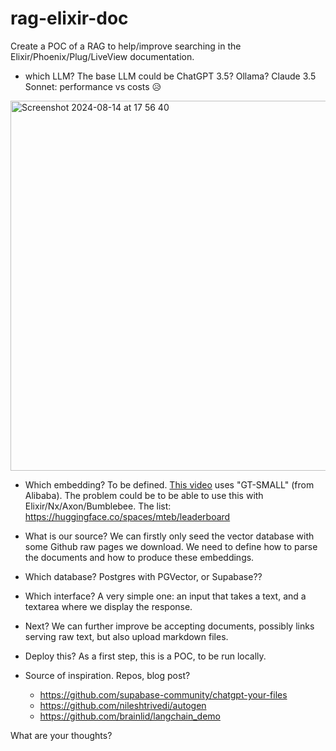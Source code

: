 # rag-elixir-doc

Create a POC of a RAG to help/improve searching in the Elixir/Phoenix/Plug/LiveView documentation.

- which LLM? The base LLM could be ChatGPT 3.5? Ollama? Claude 3.5 Sonnet: performance vs costs 😥

<img width="592" alt="Screenshot 2024-08-14 at 17 56 40" src="https://github.com/user-attachments/assets/af4ef9ea-88f8-42bf-b963-013ea35d429f">

- Which embedding? To be defined. [This video](https://www.youtube.com/watch?v=ibzlEQmgPPY) uses "GT-SMALL" (from Alibaba).
  The problem could be to be able to use this with Elixir/Nx/Axon/Bumblebee. The list: <https://huggingface.co/spaces/mteb/leaderboard>

- What is our source? We can firstly only seed the vector database with some Github raw pages we download.
  We need to define how to parse the documents and how to produce these embeddings.

- Which database? Postgres with PGVector, or Supabase??
  
- Which interface? A very simple one: an input that takes a text, and a textarea where we display the response.

- Next? We can further improve be accepting documents, possibly links serving raw text, but also upload markdown files.

- Deploy this? As a first step, this is a POC, to be run locally.

- Source of inspiration. Repos, blog post?
  - <https://github.com/supabase-community/chatgpt-your-files>
  - <https://github.com/nileshtrivedi/autogen>
  - <https://github.com/brainlid/langchain_demo>

What are your thoughts?
